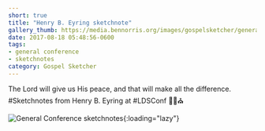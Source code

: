 ```yaml
---
short: true
title: "Henry B. Eyring sketchnote"
gallery_thumb: https://media.bennorris.org/images/gospelsketcher/general-conference/apr-2017/general-conference-womens-eyring-sketchnote.jpg
date: 2017-08-18 05:48:56-0600
tags:
- general conference
- sketchnotes
category: Gospel Sketcher
---
```


The Lord will give us His peace, and that will make all the difference. #Sketchnotes from Henry B. Eyring at #LDSConf ✍🏼⛪️

![General Conference sketchnotes](https://media.bennorris.org/images/gospelsketcher/general-conference/apr-2017/general-conference-womens-eyring-sketchnote.jpg){:loading="lazy"}
